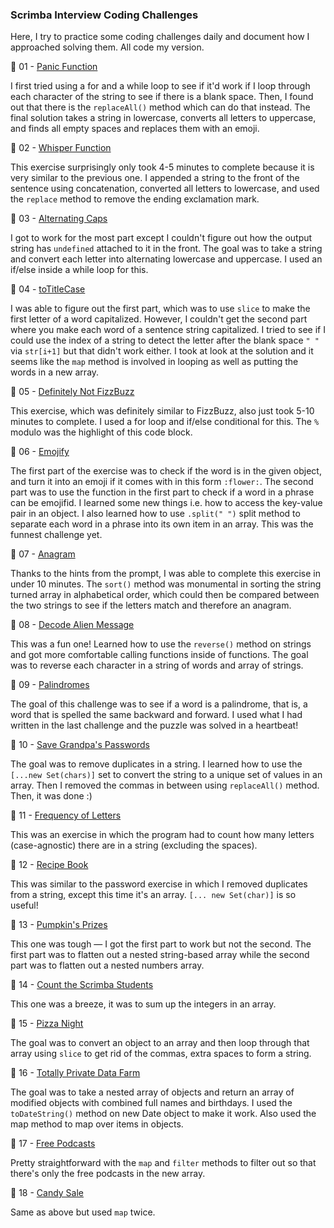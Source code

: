 ### Scrimba Interview Coding Challenges 

Here, I try to practice some coding challenges daily and document how I approached solving them. All code my version. 

🌼 01 - [Panic Function](https://github.com/ivavay/scrimba-interview-challenges/tree/main/01_panic-function)

I first tried using a for and a while loop to see if it'd work if I loop through each character of the string to see if there is a blank space. Then, I found out that there is the ```replaceAll()``` method which can do that instead. The final solution takes a string in lowercase, converts all letters to uppercase, and finds all empty spaces and replaces them with an emoji. 

🌼 02 - [Whisper Function](https://github.com/ivavay/scrimba-interview-challenges/tree/main/02_whisper-function) 

This exercise surprisingly only took 4-5 minutes to complete because it is very similar to the previous one. I appended a string to the front of the sentence using concatenation, converted all letters to lowercase, and used the ```replace``` method to remove the ending exclamation mark.

🌼 03 - [Alternating Caps](https://github.com/ivavay/scrimba-interview-challenges/tree/main/03_alternating-caps)

I got to work for the most part except I couldn't figure out how the output string has ```undefined``` attached to it in the front. The goal was to take a string and convert each letter into alternating lowercase and uppercase. I used an if/else inside a while loop for this. 

🌼 04 - [toTitleCase](https://github.com/ivavay/scrimba-interview-challenges/tree/main/04_toTitleCase)

I was able to figure out the first part, which was to use ```slice``` to make the first letter of a word capitalized. However, I couldn't get the second part where you make each word of a sentence string capitalized. I tried to see if I could use the index of a string to detect the letter after the blank space ```" "``` via ```str[i+1]``` but that didn't work either. I took at look at the solution and it seems like the ```map``` method is involved in looping as well as putting the words in a new array. 

🌼 05 - [Definitely Not FizzBuzz](https://github.com/ivavay/scrimba-interview-challenges/tree/main/05_definitely-not-fizzbuzz)

This exercise, which was definitely similar to FizzBuzz, also just took 5-10 minutes to complete. I used a for loop and if/else conditional for this. The ```%``` modulo was the highlight of this code block. 

🌼 06 - [Emojify](https://github.com/ivavay/scrimba-interview-challenges/tree/main/06_emojify)

The first part of the exercise was to check if the word is in the given object, and turn it into an emoji if it comes with in this form ```:flower:```. The second part was to use the function in the first part to check if a word in a phrase can be emojifid. I learned some new things i.e. how to access the key-value pair in an object. I also learned how to use ```.split(" ")``` split method to separate each word in a phrase into its own item in an array. This was the funnest challenge yet. 

🌼 07 - [Anagram](https://github.com/ivavay/scrimba-interview-challenges/tree/main/07_anagram)

Thanks to the hints from the prompt, I was able to complete this exercise in under 10 minutes. The ```sort()``` method was monumental in sorting the string turned array in alphabetical order, which could then be compared between the two strings to see if the letters match and therefore an anagram. 

🌼 08 - [Decode Alien Message](https://github.com/ivavay/scrimba-interview-challenges/tree/main/08_decode-alien-message)

This was a fun one! Learned how to use the ```reverse()``` method on strings and got more comfortable calling functions inside of functions. The goal was to reverse each character in a string of words and array of strings. 

🌼 09 - [Palindromes](https://github.com/ivavay/scrimba-interview-challenges/tree/main/09_palindromes)

The goal of this challenge was to see if a word is a palindrome, that is, a word that is spelled the same backward and forward. I used what I had written in the last challenge and the puzzle was solved in a heartbeat! 

🌼 10 - [Save Grandpa's Passwords](https://github.com/ivavay/scrimba-interview-challenges/tree/main/10_save-grandpa's-passwords)

The goal was to remove duplicates in a string. I learned how to use the ```[...new Set(chars)]``` set to convert the string to a unique set of values in an array. Then I removed the commas in between using ```replaceAll()``` method. Then, it was done :)  

🌼 11 - [Frequency of Letters](https://github.com/ivavay/scrimba-interview-challenges/tree/main/11_frequency-of-letters)

This was an exercise in which the program had to count how many letters (case-agnostic) there are in a string (excluding the spaces). 

🌼 12 - [Recipe Book](https://github.com/ivavay/scrimba-interview-challenges/tree/main/12_recipe-book)

This was similar to the password exercise in which I removed duplicates from a string, except this time it's an array. ```[... new Set(char)]``` is so useful!

🌼 13 - [Pumpkin's Prizes](https://github.com/ivavay/scrimba-interview-challenges/tree/main/13_pumpkins_prizes)

This one was tough — I got the first part to work but not the second. The first part was to flatten out a nested string-based array while the second part was to flatten out a nested numbers array. 

🌼 14 - [Count the Scrimba Students](https://github.com/ivavay/scrimba-interview-challenges/tree/main/14_sum-of-array) 

This one was a breeze, it was to sum up the integers in an array. 

🌼 15 - [Pizza Night](https://github.com/ivavay/scrimba-interview-challenges/tree/main/15_pizza-night)

The goal was to convert an object to an array and then loop through that array using ```slice``` to get rid of the commas, extra spaces to form a string.

🌼 16 - [Totally Private Data Farm](https://github.com/ivavay/scrimba-interview-challenges/tree/main/16_modify-objects) 

The goal was to take a nested array of objects and return an array of modified objects with combined full names and birthdays. I used the ```toDateString()``` method on new Date object to make it work. Also used the map method to map over items in objects.

🌼 17 - [Free Podcasts](https://github.com/ivavay/scrimba-interview-challenges/tree/main/17_free-podcasts)

Pretty straightforward with the ```map``` and ```filter``` methods to filter out so that there's only the free podcasts in the new array.


🌼 18 - [Candy Sale](https://github.com/ivavay/scrimba-interview-challenges/tree/main/18_filter-candies)

Same as above but used ```map``` twice.

